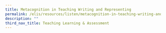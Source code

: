 ```yaml
---
title: Metacognition in Teaching Writing and Representing
permalink: /elis/resources/listen/metacognition-in-teaching-writing-and-representing/
description: ""
third_nav_title: Teaching Learning & Assessment
---
```

